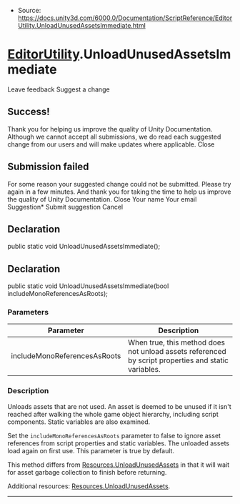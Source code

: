 * Source: https://docs.unity3d.com/6000.0/Documentation/ScriptReference/EditorUtility.UnloadUnusedAssetsImmediate.html

#  [EditorUtility](https://docs.unity3d.com/6000.0/Documentation/ScriptReference/EditorUtility.html).UnloadUnusedAssetsImmediate
Leave feedback
Suggest a change
## Success!
Thank you for helping us improve the quality of Unity Documentation. Although we cannot accept all submissions, we do read each suggested change from our users and will make updates where applicable.
Close
## Submission failed
For some reason your suggested change could not be submitted. Please <a>try again</a> in a few minutes. And thank you for taking the time to help us improve the quality of Unity Documentation.
Close
Your name Your email Suggestion* Submit suggestion
Cancel
## Declaration
public static void UnloadUnusedAssetsImmediate(); 
## Declaration
public static void UnloadUnusedAssetsImmediate(bool includeMonoReferencesAsRoots); 
### Parameters
Parameter | Description  
---|---  
includeMonoReferencesAsRoots | When true, this method does not unload assets referenced by script properties and static variables.  
### Description
Unloads assets that are not used.
An asset is deemed to be unused if it isn't reached after walking the whole game object hierarchy, including script components. Static variables are also examined.  
  
Set the `includeMonoReferencesAsRoots` parameter to false to ignore asset references from script properties and static variables. The unloaded assets load again on first use. This parameter is true by default.  
  
This method differs from [Resources.UnloadUnusedAssets](https://docs.unity3d.com/6000.0/Documentation/ScriptReference/Resources.UnloadUnusedAssets.html) in that it will wait for asset garbage collection to finish before returning.  
  
Additional resources: [Resources.UnloadUnusedAssets](https://docs.unity3d.com/6000.0/Documentation/ScriptReference/Resources.UnloadUnusedAssets.html).
* * *
